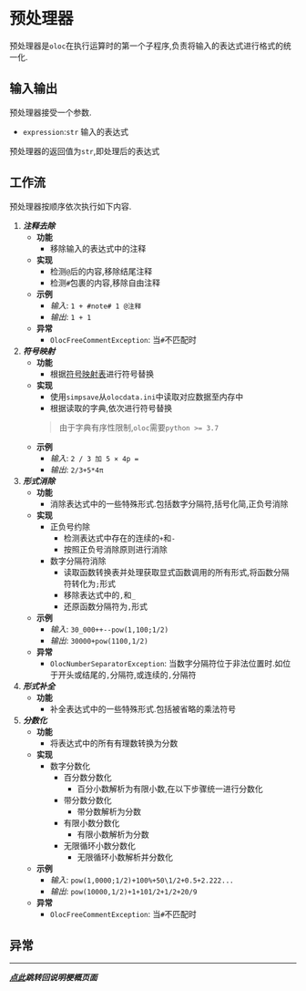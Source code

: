 # 预处理器  

预处理器是`oloc`在执行运算时的第一个子程序,负责将输入的表达式进行格式的统一化.  

## 输入输出  

预处理器接受一个参数.  

- `expression`:`str` 输入的表达式  

预处理器的返回值为`str`,即处理后的表达式  

## 工作流  

预处理器按顺序依次执行如下内容.  

1. ***注释去除***  
   - **功能**  
      - 移除输入的表达式中的注释  
   - **实现**  
      - 检测`@`后的内容,移除结尾注释  
      - 检测`#`包裹的内容,移除自由注释  
   - **示例**  
      - *输入*: `1 + #note# 1 @注释`  
      - *输出*: `1 + 1`
   - **异常**  
      - `OlocFreeCommentException`: 当`#`不匹配时  
2. ***符号映射***  
   - **功能**  
      - 根据[符号映射表](../数据/符号映射表.md)进行符号替换  
   - **实现**  
      - 使用`simpsave`从`olocdata.ini`中读取对应数据至内存中  
      - 根据读取的字典,依次进行符号替换
      > 由于字典有序性限制,`oloc`需要`python >= 3.7` 
   - **示例**  
      - *输入*: `2 / 3 加 5 × 4p =`  
      - *输出*: `2/3+5*4π`
3. ***形式消除***  
    - **功能**  
      - 消除表达式中的一些特殊形式.包括数字分隔符,括号化简,正负号消除  
    - **实现**  
      - 正负号约除  
        - 检测表达式中存在的连续的`+`和`-`  
        - 按照正负号消除原则进行消除  
      - 数字分隔符消除  
        - 读取函数转换表并处理获取显式函数调用的所有形式,将函数分隔符转化为`;`形式  
        - 移除表达式中的`,`和`_`  
        - 还原函数分隔符为`,`形式  
    - **示例**  
      - *输入*: `30_000++--pow(1,100;1/2)`  
      - *输出*: `30000+pow(1100,1/2)`  
    - **异常**  
      - `OlocNumberSeparatorException`: 当数字分隔符位于非法位置时.如位于开头或结尾的`,`分隔符,或连续的`,`分隔符  
5. ***形式补全***  
    - **功能**  
      - 补全表达式中的一些特殊形式.包括被省略的乘法符号  
6. ***分数化***  
   - **功能**  
      - 将表达式中的所有有理数转换为分数  
   - **实现**  
      - 数字分数化  
        - 百分数分数化  
            - 百分小数解析为有限小数,在以下步骤统一进行分数化  
        - 带分数分数化  
            - 带分数解析为分数  
        - 有限小数分数化  
            - 有限小数解析为分数  
        - 无限循环小数分数化  
            - 无限循环小数解析并分数化  
   - **示例**  
      - *输入*: `pow(1,0000;1/2)+100%+50\1/2+0.5+2.222...`  
      - *输出*: `pow(10000,1/2)+1+101/2+1/2+20/9`   
   - **异常**  
      - `OlocFreeCommentException`: 当`#`不匹配时

## 异常  

---
***[点此](../项目说明梗概.md)跳转回说明梗概页面***  
